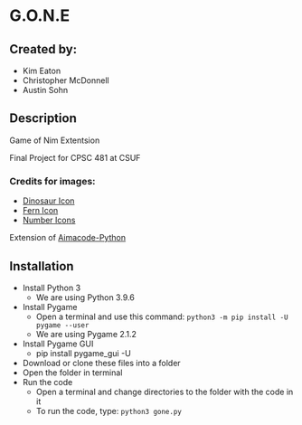 # G.O.N.E
## Created by:
 * Kim Eaton 
 * Christopher McDonnell
 * Austin Sohn

## Description
Game of Nim Extentsion

Final Project for CPSC 481 at CSUF

### Credits for images:
* <a href="https://www.flaticon.com/free-icons/dinosaur" title="dinosaur icons">Dinosaur Icon </a> 
* <a href="https://www.flaticon.com/free-icons/fern" title="Fern icons">Fern Icon</a> 
* <a href = "https://www.flaticon.com/packs/alphabet-and-number" title = "Number Icons" > Number Icons</a>

Extension of <a href = "https://github.com/aimacode/aima-python" title = "Aimacode-Python"> Aimacode-Python </a>

## Installation
* Install Python 3
  * We are using Python 3.9.6
* Install Pygame
  * Open a terminal and use this command: ```python3 -m pip install -U pygame --user```
  * We are using Pygame 2.1.2
* Install Pygame GUI
  * pip install pygame_gui -U
* Download or clone these files into a folder
* Open the folder in terminal
* Run the code
  * Open a terminal and change directories to the folder with the code in it
  * To run the code, type: ```python3 gone.py```
